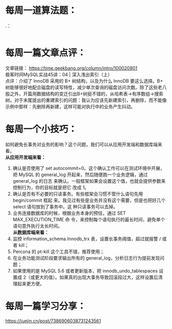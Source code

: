 # 每周一道算法题：
.：
```java

```
# 每周一篇文章点评：
文章链接： https://time.geekbang.org/column/intro/100020801</br>
极客时间MySQL实战45讲：04 | 深入浅出索引（上）</br>
点评：介绍了 InnoDB 采用的 B+ 树结构，以及为什么 InnoDB 要这么选择。B+ 树能够很好地配合磁盘的读写特性，减少单次查询的磁盘访问次数。除了这些老八股之外，开篇用数据结构的变迁引出B+树挺不错的，从哈希表->有序数组->搜索树。对于末尾提出的重建索引的问题：我认为应该先新建索引，再删除，而不能像示例中那样：先删除再新建，这样可能对执行中的业务产生抖动。
# 每周一个小技巧：
如何避免长事务对业务的影响？这个问题，我们可以从应用开发端和数据库端来看。</br>
**从应用开发端来看：** </br>
1. 确认是否使用了 set autocommit=0。这个确认工作可以在测试环境中开展，把
MySQL 的 general_log 开起来，然后随便跑一个业务逻辑，通过 general_log 的日志
来确认。一般框架如果会设置这个值，也就会提供参数来控制行为，你的目标就是把它
改成 1。</br>
2. 确认是否有不必要的只读事务。有些框架会习惯不管什么语句先用 begin/commit 框起
来。我见过有些是业务并没有这个需要，但是也把好几个 select 语句放到了事务中。这
种只读事务可以去掉。</br>
3. 业务连接数据库的时候，根据业务本身的预估，通过 SET MAX_EXECUTION_TIME 命
令，来控制每个语句执行的最长时间，避免单个语句意外执行太长时间。</br>
**从数据库端来看：** </br>
1. 监控 information_schema.Innodb_trx 表，设置长事务阈值，超过就报警 / 或者 kill；</br>
2. Percona 的 pt-kill 这个工具不错，推荐使用；</br>
3. 在业务功能测试阶段要求输出所有的 general_log，分析日志行为提前发现问题；</br>
4. 如果使用的是 MySQL 5.6 或者更新版本，把 innodb_undo_tablespaces 设置成 2（或更大的值）。如果真的出现大事务导致回滚段过大，这样设置后清理起来更方便。</br>

# 每周一篇学习分享：
https://juejin.cn/post/7386906038731243561


